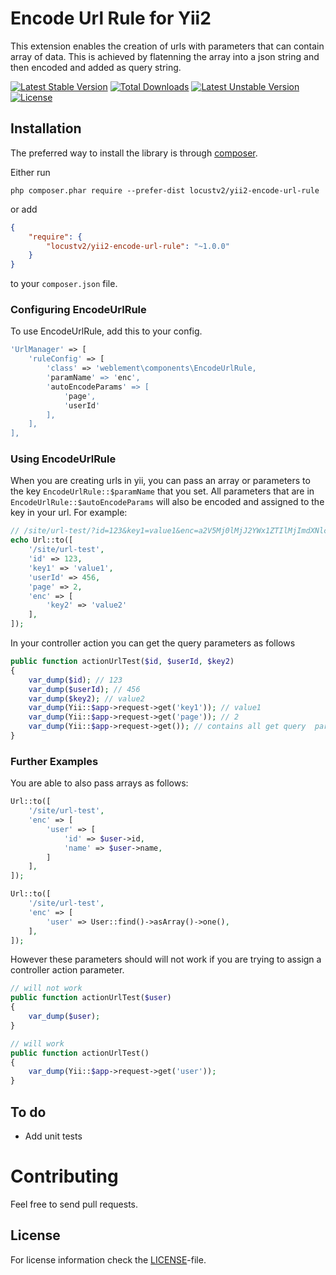 # Encode Url Rule for Yii2

This extension enables the creation of urls with parameters that can contain array of data.
This is achieved by flatenning the array into a json string and then encoded and added as query string.

[![Latest Stable Version](https://poser.pugx.org/locustv2/yii2-encode-url-rule/v/stable)](https://packagist.org/packages/locustv2/yii2-encode-url-rule)
[![Total Downloads](https://poser.pugx.org/locustv2/yii2-encode-url-rule/downloads)](https://packagist.org/packages/locustv2/yii2-encode-url-rule)
[![Latest Unstable Version](https://poser.pugx.org/locustv2/yii2-encode-url-rule/v/unstable)](https://packagist.org/packages/locustv2/yii2-encode-url-rule)
[![License](https://poser.pugx.org/locustv2/yii2-encode-url-rule/license)](https://packagist.org/packages/locustv2/yii2-encode-url-rule)


## Installation

The preferred way to install the library is through [composer](https://getcomposer.org/download/).

Either run
```
php composer.phar require --prefer-dist locustv2/yii2-encode-url-rule
```

or add
```json
{
    "require": {
        "locustv2/yii2-encode-url-rule": "~1.0.0"
    }
}
```
to your `composer.json` file.


### Configuring EncodeUrlRule
To use EncodeUrlRule, add this to your config.
```php
'UrlManager' => [
    'ruleConfig' => [
        'class' => 'weblement\components\EncodeUrlRule,
        'paramName' => 'enc',
        'autoEncodeParams' => [
            'page',
            'userId'
        ],
    ],
],
```

### Using EncodeUrlRule
When you are creating urls in yii, you can pass an array or parameters to the key `EncodeUrlRule::$paramName` that you set.
All parameters that are in `EncodeUrlRule::$autoEncodeParams` will also be encoded and assigned to the key in your url.
For example:
```php
// /site/url-test/?id=123&key1=value1&enc=a2V5Mj0lMjJ2YWx1ZTIlMjImdXNlcklkPTQ1NiZwYWdlPTI%253D
echo Url::to([
    '/site/url-test',
    'id' => 123,
    'key1' => 'value1',
    'userId' => 456,
    'page' => 2,
    'enc' => [
        'key2' => 'value2'
    ],
]);
```
In your controller action you can get the query parameters as follows
```php
public function actionUrlTest($id, $userId, $key2)
{
    var_dump($id); // 123
    var_dump($userId); // 456
    var_dump($key2); // value2
    var_dump(Yii::$app->request->get('key1')); // value1
    var_dump(Yii::$app->request->get('page')); // 2
    var_dump(Yii::$app->request->get()); // contains all get query  parameters including `enc`
}
```

### Further Examples

You are able to also pass arrays as follows:
```php
Url::to([
    '/site/url-test',
    'enc' => [
        'user' => [
            'id' => $user->id,
            'name' => $user->name,
        ]
    ],
]);

Url::to([
    '/site/url-test',
    'enc' => [
        'user' => User::find()->asArray()->one(),
    ],
]);
```

However these parameters should will not work if you are trying to assign a controller action parameter.

```php
// will not work
public function actionUrlTest($user)
{
    var_dump($user);
}

// will work
public function actionUrlTest()
{
    var_dump(Yii::$app->request->get('user'));
}
```


## To do
 - Add unit tests

# Contributing
Feel free to send pull requests.


## License

For license information check the [LICENSE](LICENSE.md)-file.
